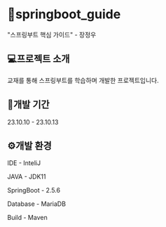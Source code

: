 # 📖springboot_guide
"스프링부트 핵심 가이드" - 장정우

## 💻프로젝트 소개
교재를 통해 스프링부트를 학습하며 개발한 프로젝트입니다.

## 📆개발 기간
23.10.10 - 23.10.13

## ⚙️개발 환경
IDE - InteliJ

JAVA - JDK11

SpringBoot - 2.5.6

Database - MariaDB

Build - Maven
